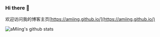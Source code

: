 ### Hi there 👋
欢迎访问我的博客主页[https://amiing.github.io/](https://amiing.github.io/)

![aMiing's github stats](https://github-readme-stats.vercel.app/api?username=aMiing)
<!--
**aMiing/aMiing** is a ✨ _special_ ✨ repository because its `README.md` (this file) appears on your GitHub profile.

Here are some ideas to get you started:

- 🔭 I’m currently working on ...
- 🌱 I’m currently learning ...
- 👯 I’m looking to collaborate on ...
- 🤔 I’m looking for help with ...
- 💬 Ask me about ...
- 📫 How to reach me: ...
- 😄 Pronouns: ...
- ⚡ Fun fact: ...
-->
